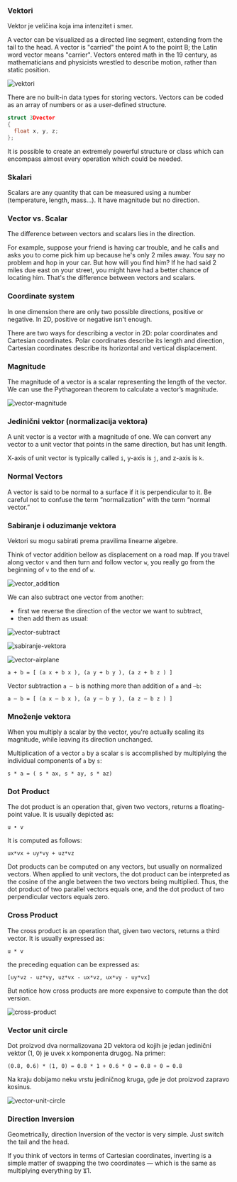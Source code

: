 ### Vektori

Vektor je veličina koja ima intenzitet i smer.

A vector can be visualized as a directed line segment, extending from the tail to the head. A vector is "carried" the point A to the point B; the Latin word vector means "carrier". Vectors entered math in the 19 century, as mathematicians and physicists wrestled to describe motion, rather than static position.

![vektori](slike/vectori.png?row=true)

There are no built-in data types for storing vectors. Vectors can be coded as an array of numbers or as a user-defined structure.

```c
struct 3Dvector
{
  float x, y, z;
};
```

It is possible to create an extremely powerful structure or class which can encompass almost every operation which could be needed.

### Skalari

Scalars are any quantity that can be measured using a number (temperature, length, mass...). It have magnitude but no direction.

### Vector vs. Scalar

The difference between vectors and scalars lies in the direction.

For example, suppose your friend is having car trouble, and he calls and asks you to come pick him up because he's only 2 miles away. You say no problem and hop in your car. But how will you find him? If he had said 2 miles due east on your street, you might have had a better chance of locating him. That's the difference between vectors and scalars.

### Coordinate system

In one dimension there are only two possible directions, positive or negative. In 2D, positive or negative isn't enough.

There are two ways for describing a vector in 2D: polar coordinates and Cartesian coordinates. Polar coordinates describe its length and direction, Cartesian coordinates describe its horizontal and vertical displacement.

### Magnitude

The magnitude of a vector is a scalar representing the length of the vector. We can use the Pythagorean theorem to calculate a vector’s magnitude.

![vector-magnitude](slike/vector-magnitude.jpg?row=true)

### Jedinični vektor (normalizacija vektora)

A unit vector is a vector with a magnitude of one. We can convert any vector to a unit vector that points in the same direction, but has unit length.

X-axis of unit vector is typically called `i`, y-axis is `j`, and z-axis is `k`.

### Normal Vectors

A vector is said to be normal to a surface if it is perpendicular to it. Be careful not to confuse the term “normalization” with the term “normal vector.”

### Sabiranje i oduzimanje vektora

Vektori su mogu sabirati prema pravilima linearne algebre.

Think of vector addition bellow as displacement on a road map. If you travel along vector `v` and then turn and follow vector `w`, you really go from the beginning of `v` to the end of `w`.

![vector_addition](slike/vector_addition.png?row=true)

We can also subtract one vector from another:
* first we reverse the direction of the vector we want to subtract,
* then add them as usual:

![vector-subtract](slike/vector-subtract.gif?row=true)

![sabiranje-vektora](slike/sabiranje-vektora.png?row=true)

![vector-airplane](slike/vector-airplane.gif?row=true)

```
a + b = [ (a x + b x ), (a y + b y ), (a z + b z ) ]
```

Vector subtraction `a – b` is nothing more than addition of `a` and `–b`:
```
a – b = [ (a x – b x ), (a y – b y ), (a z – b z ) ]
```

### Množenje vektora

When you multiply a scalar by the vector, you're actually scaling its magnitude, while leaving its direction unchanged.

Multiplication of a vector `a` by a scalar s is accomplished by multiplying the individual components of `a` by `s`:
```
s * a = ( s * ax, s * ay, s * az)
```

### Dot Product

The dot product is an operation that, given two vectors, returns a floating-point value. It is usually depicted as:
```
u • v
```
It is computed as follows:
```
ux*vx + uy*vy + uz*vz
```
Dot products can be computed on any vectors, but usually on normalized vectors. When applied to unit vectors, the dot product can be interpreted as the cosine of the angle between the two vectors being multiplied. Thus, the dot product of two parallel vectors equals one, and the dot product of two perpendicular vectors equals zero.

### Cross Product

The cross product is an operation that, given two vectors, returns a third vector. It is usually expressed as:
```
u * v
```
the preceding equation can be expressed as:

```
[uy*vz - uz*vy, uz*vx - ux*vz, ux*vy - uy*vx]
```
But notice how cross products are more expensive to compute than the dot version.

![cross-product](slike/cross-product.gif?row=true)

### Vector unit circle

Dot proizvod dva normalizovana 2D vektora od kojih je jedan jedinični vektor (1, 0) je uvek x komponenta drugog. Na primer:
```
(0.8, 0.6) * (1, 0) = 0.8 * 1 + 0.6 * 0 = 0.8 + 0 = 0.8
```

Na kraju dobijamo neku vrstu jediničnog kruga, gde je dot proizvod zapravo kosinus.

![vector-unit-circle](slike/vector-unit-circle.png?row=true)

### Direction Inversion

Geometrically, direction Inversion of the vector is very simple. Just switch the tail and the head.

If you think of vectors in terms of Cartesian coordinates, inverting is a simple matter of swapping the two coordinates — which is the same as multiplying everything by Ϫ1.
